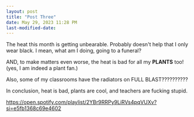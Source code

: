 ```yaml
---
layout: post
title: "Post Three"
date: May 29, 2023 11:28 PM
last-modified-date:
---
```


The heat this month is getting unbearable.
Probably doesn't help that I only wear black.
I mean, what am I doing, going to a funeral?

AND, to make matters even worse, the heat is bad for all my **PLANTS** too!
(yes, I am indeed a plant fan.)

Also, some of my classrooms have the radiators on FULL BLAST??????????

In conclusion, heat is bad, plants are cool, and teachers are fucking stupid.

https://open.spotify.com/playlist/2YBr9RRPy9LiRVs4pqVUXv?si=e5fb1368c69e4602

